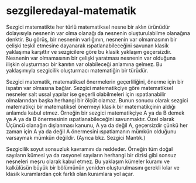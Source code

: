 # sezgileredayal-matematik
Sezgici matematikte her türlü matematiksel nesne bir aklın ürünüdür dolayısıyla nesnenin var olma olanağı da nesnenin oluşturulabilme olanağına denktir. Bu görüş, bir nesnenin varlığının, nesnenin var olmamasının bir çelişki teşkil etmesine dayanarak ıspatlanabileceğini savunan klasik yaklaşıma karşıttır ve sezgicilere göre bu klasik yaklaşım geçersizdir. Nesnenin var olmamasının bir çelişki yaratması nesnenin var olduğuna ilişkin oluşturmacı bir kanıtın var olabileceği anlamına gelmez. Bu yaklaşımıyla sezgicilik oluşturmacı matematiğin bir türüdür.

Sezgici matematik, matematiksel önermelerin geçerliliğini, önerme için bir ispatın var olmasına bağlar. Sezgici matematikçiye göre matematiksel nesneler salt ussal yapılar ise geçerli olabilmeleri için ıspatlanabilir olmalarından başka herhangi bir ölçüt olamaz. Bunun sonucu olarak sezgici matematikçi bir matematiksel önermeyi klasik bir matematikçinin aldığı anlamda kabul etmez. Örneğin bir sezgici matematikçiye A ya da B demek ya A ya da B önermesinin ıspatlanabileceğini savunmaktır. Özel olarak Üçüncü olanağın dışlanması kanunu, A ya da değil A, geçersizdir çünkü her zaman için A ya da değil A önermesini ıspatlamanın mümkün olduğunu varsaymak mümkün değildir. (Ayrıca bkz. Sezgici Mantık.)

Sezgicilik soyut sonsuzluk kavramını da reddeder. Örneğin tüm doğal sayıların kümesi ya da rasyonel sayıların herhangi bir dizisi gibi sonsuz nesneleri meşru olarak kabul etmez. Bu yaklaşım kümeler kuramı ve kalkülüsün büyük bir bölümünün yeniden oluşturulmasını gerekli kılar ve klasik kuramlardan çok farklı olan kuramlara yol açar.
